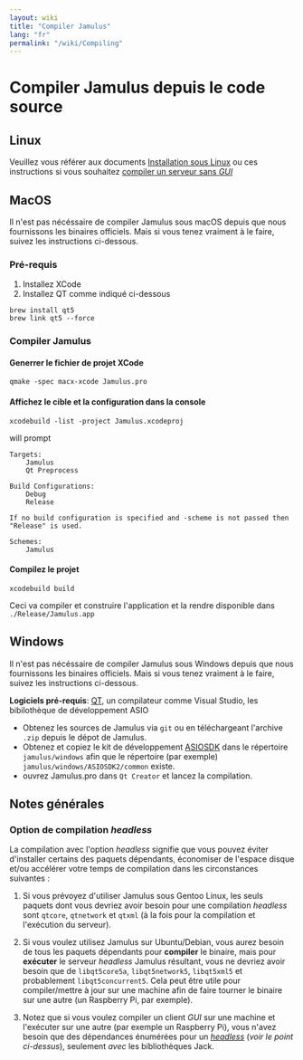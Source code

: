 ```yaml
---
layout: wiki
title: "Compiler Jamulus"
lang: "fr"
permalink: "/wiki/Compiling"
---
```


# Compiler Jamulus depuis le code source

## Linux

Veuillez vous référer aux documents [Installation sous Linux](Installation-for-Linux) ou ces instructions si vous souhaitez [compiler un serveur sans _GUI_](Server-Linux#serveur-sans-interface-graphique)

## MacOS
Il n'est pas nécéssaire de compiler Jamulus sous macOS depuis que nous fournissons les binaires officiels. Mais si vous tenez vraiment à le faire, suivez les instructions ci-dessous.

### Pré-requis

1. Installez XCode
1. Installez QT comme indiqué ci-dessous

```shell
brew install qt5
brew link qt5 --force
```

### Compiler Jamulus

#### Generrer le fichier de projet XCode
```shell
qmake -spec macx-xcode Jamulus.pro
```

#### Affichez le cible et la configuration dans la console
```shell
xcodebuild -list -project Jamulus.xcodeproj
```
will prompt
```shell
Targets:
    Jamulus
    Qt Preprocess

Build Configurations:
    Debug
    Release

If no build configuration is specified and -scheme is not passed then "Release" is used.

Schemes:
    Jamulus
```

#### Compilez le projet

```shell
xcodebuild build
```

Ceci va compiler et construire l'application et la rendre disponible dans `./Release/Jamulus.app`


## Windows
Il n'est pas nécéssaire de compiler Jamulus sous Windows depuis que nous fournissons les binaires officiels. Mais si vous tenez vraiment à le faire, suivez les instructions ci-dessous.

**Logiciels pré-requis**: [QT](https://www.qt.io/download), un compilateur comme Visual Studio, les bibilothèque de développement ASIO

- Obtenez les sources de Jamulus via `git` ou en téléchargeant l'archive `.zip` depuis le dépot de Jamulus.
- Obtenez et copiez le kit de développement [ASIOSDK](https://www.steinberg.net/de/company/developer.html) dans le répertoire `jamulus/windows` afin que le répertoire (par exemple) `jamulus/windows/ASIOSDK2/common` existe.
- ouvrez Jamulus.pro dans `Qt Creator` et lancez la compilation.


## Notes générales

### Option de compilation _headless_

La compilation avec l'option _headless_ signifie que vous pouvez éviter d'installer certains des paquets dépendants, économiser de l'espace disque et/ou accélérer votre temps de compilation dans les circonstances suivantes :

1. Si vous prévoyez d'utiliser Jamulus sous Gentoo Linux, les seuls paquets dont vous devriez avoir besoin pour une compilation _headless_ sont `qtcore`, `qtnetwork` et `qtxml` (à la fois pour la compilation et l'exécution du serveur).

1. Si vous voulez utilisez Jamulus sur Ubuntu/Debian, vous aurez besoin de tous les paquets dépendants pour **compiler** le binaire, mais pour **exécuter** le serveur _headless_ Jamulus résultant, vous ne devriez avoir besoin que de `libqt5core5a`, `libqt5network5`, `libqt5xml5` et probablement `libqt5concurrent5`. Cela peut être utile pour compiler/mettre à jour sur une machine afin de faire tourner le binaire sur une autre (un Raspberry Pi, par exemple).

1. Notez que si vous voulez compiler un client _GUI_ sur une machine et l'exécuter sur une autre (par exemple un Raspberry Pi), vous n'avez besoin que des dépendances énumérées pour un [_headless_](Server-Linux#serveur-sans-interface-graphique) (_voir le point ci-dessus_), seulement _avec_ les bibliothèques Jack.

